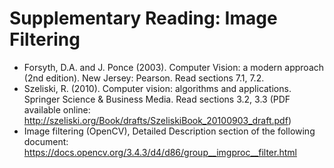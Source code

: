 # Supplementary Reading: Image Filtering

- Forsyth, D.A. and J. Ponce (2003). Computer Vision: a modern approach (2nd edition). New Jersey: Pearson. Read sections 7.1, 7.2. 
- Szeliski, R. (2010). Computer vision: algorithms and applications. Springer Science & Business Media. Read sections 3.2, 3.3 (PDF available online: http://szeliski.org/Book/drafts/SzeliskiBook_20100903_draft.pdf)
- Image filtering (OpenCV), Detailed Description section of the following document: https://docs.opencv.org/3.4.3/d4/d86/group__imgproc__filter.html